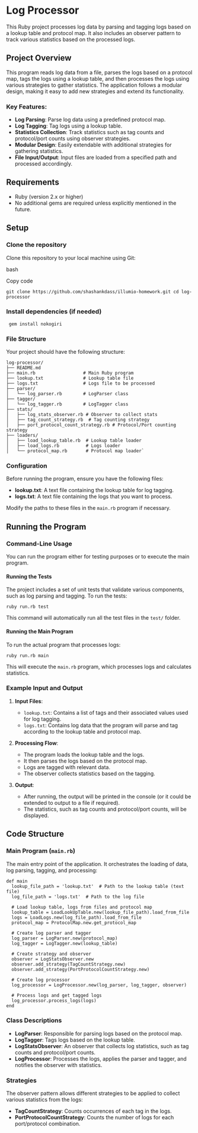 Log Processor
=============

This Ruby project processes log data by parsing and tagging logs based on a lookup table and protocol map. It also includes an observer pattern to track various statistics based on the processed logs.

Project Overview
----------------

This program reads log data from a file, parses the logs based on a protocol map, tags the logs using a lookup table, and then processes the logs using various strategies to gather statistics. The application follows a modular design, making it easy to add new strategies and extend its functionality.

### Key Features:

-   **Log Parsing**: Parse log data using a predefined protocol map.
-   **Log Tagging**: Tag logs using a lookup table.
-   **Statistics Collection**: Track statistics such as tag counts and protocol/port counts using observer strategies.
-   **Modular Design**: Easily extendable with additional strategies for gathering statistics.
-   **File Input/Output**: Input files are loaded from a specified path and processed accordingly.

Requirements
------------

-   Ruby (version 2.x or higher)
-   No additional gems are required unless explicitly mentioned in the future.

Setup
-----

### Clone the repository

Clone this repository to your local machine using Git:

bash

Copy code

`git clone https://github.com/shashankdass/illumio-homework.git
cd log-processor`

### Install dependencies (if needed)

``` gem install nokogiri```

### File Structure

Your project should have the following structure:


```
log-processor/
├── README.md
├── main.rb                  # Main Ruby program
├── lookup.txt               # Lookup table file
├── logs.txt                 # Logs file to be processed
├── parser/
│   └── log_parser.rb        # LogParser class
├── tagger/
│   └── log_tagger.rb        # LogTagger class
├── stats/
│   ├── log_stats_observer.rb # Observer to collect stats
│   ├── tag_count_strategy.rb  # Tag counting strategy
│   ├── port_protocol_count_strategy.rb # Protocol/Port counting strategy
├── loaders/
│   ├── load_lookup_table.rb  # Lookup table loader
│   ├── load_logs.rb          # Logs loader
│   └── protocol_map.rb       # Protocol map loader`
```
### Configuration

Before running the program, ensure you have the following files:

-   **lookup.txt**: A text file containing the lookup table for log tagging.
-   **logs.txt**: A text file containing the logs that you want to process.

Modify the paths to these files in the `main.rb` program if necessary.

Running the Program
-------------------

### Command-Line Usage

You can run the program either for testing purposes or to execute the main program.

#### Running the Tests

The project includes a set of unit tests that validate various components, such as log parsing and tagging. To run the tests:

`ruby run.rb test`

This command will automatically run all the test files in the `test/` folder.

#### Running the Main Program

To run the actual program that processes logs:

`ruby run.rb main`

This will execute the `main.rb` program, which processes logs and calculates statistics.

### Example Input and Output

1.  **Input Files**:

    -   `lookup.txt`: Contains a list of tags and their associated values used for log tagging.
    -   `logs.txt`: Contains log data that the program will parse and tag according to the lookup table and protocol map.
2.  **Processing Flow**:

    -   The program loads the lookup table and the logs.
    -   It then parses the logs based on the protocol map.
    -   Logs are tagged with relevant data.
    -   The observer collects statistics based on the tagging.
3.  **Output**:

    -   After running, the output will be printed in the console (or it could be extended to output to a file if required).
    -   The statistics, such as tag counts and protocol/port counts, will be displayed.

Code Structure
--------------

### Main Program (`main.rb`)

The main entry point of the application. It orchestrates the loading of data, log parsing, tagging, and processing:

```
def main
  lookup_file_path = 'lookup.txt'  # Path to the lookup table (text file)
  log_file_path = 'logs.txt'  # Path to the log file

  # Load lookup table, logs from files and protocol map
  lookup_table = LoadLookUpTable.new(lookup_file_path).load_from_file
  logs = LoadLogs.new(log_file_path).load_from_file
  protocol_map = ProtocolMap.new.get_protocol_map

  # Create log parser and tagger
  log_parser = LogParser.new(protocol_map)
  log_tagger = LogTagger.new(lookup_table)

  # Create strategy and observer
  observer = LogStatsObserver.new
  observer.add_strategy(TagCountStrategy.new)
  observer.add_strategy(PortProtocolCountStrategy.new)

  # Create log processor
  log_processor = LogProcessor.new(log_parser, log_tagger, observer)

  # Process logs and get tagged logs
  log_processor.process_logs(logs)
end
```
### Class Descriptions

-   **LogParser**: Responsible for parsing logs based on the protocol map.
-   **LogTagger**: Tags logs based on the lookup table.
-   **LogStatsObserver**: An observer that collects log statistics, such as tag counts and protocol/port counts.
-   **LogProcessor**: Processes the logs, applies the parser and tagger, and notifies the observer with statistics.

### Strategies

The observer pattern allows different strategies to be applied to collect various statistics from the logs:

-   **TagCountStrategy**: Counts occurrences of each tag in the logs.
-   **PortProtocolCountStrategy**: Counts the number of logs for each port/protocol combination.
